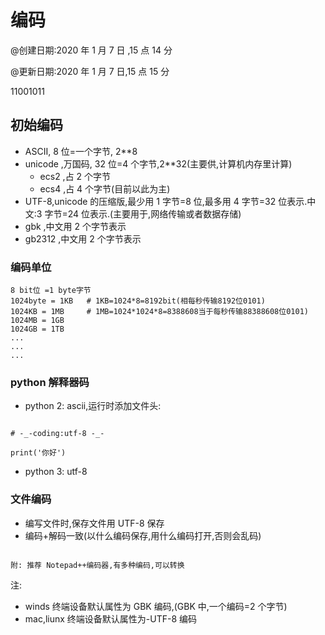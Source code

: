 # 编码

@创建日期:2020 年 1 月 7 日 ,15 点 14 分

@更新日期:2020 年 1 月 7 日,15 点 15 分

11001011

## 初始编码

- ASCII, 8 位=一个字节, 2\*\*8
- unicode ,万国码, 32 位=4 个字节,2\*\*32(主要供,计算机内存里计算)
  - ecs2 ,占 2 个字节
  - ecs4 ,占 4 个字节(目前以此为主)
- UTF-8,unicode 的压缩版,最少用 1 字节=8 位,最多用 4 字节=32 位表示.中文:3 字节=24 位表示.(主要用于,网络传输或者数据存储)
- gbk ,中文用 2 个字节表示
- gb2312 ,中文用 2 个字节表示

### 编码单位

```
8 bit位 =1 byte字节
1024byte = 1KB   # 1KB=1024*8=8192bit(相每秒传输8192位0101)
1024KB = 1MB     # 1MB=1024*1024*8=8388608当于每秒传输88388608位0101)
1024MB = 1GB
1024GB = 1TB
...
...
...

```

### python 解释器码

- python 2: ascii,运行时添加文件头:

```

# -_-coding:utf-8 -_-

print('你好')

```

- python 3: utf-8

### 文件编码

- 编写文件时,保存文件用 UTF-8 保存
- 编码+解码一致(以什么编码保存,用什么编码打开,否则会乱码)

```

附: 推荐 Notepad++编码器,有多种编码,可以转换

```

注:

- winds 终端设备默认属性为 GBK 编码,(GBK 中,一个编码=2 个字节)
- mac,liunx 终端设备默认属性为-UTF-8 编码

```

```
